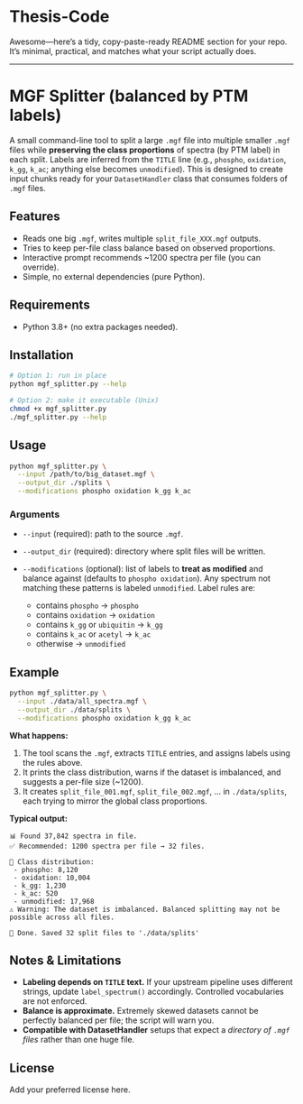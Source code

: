 # Thesis-Code
Awesome—here’s a tidy, copy-paste-ready README section for your repo. It’s minimal, practical, and matches what your script actually does.

---

# MGF Splitter (balanced by PTM labels)

A small command-line tool to split a large `.mgf` file into multiple smaller `.mgf` files while **preserving the class proportions** of spectra (by PTM label) in each split. Labels are inferred from the `TITLE` line (e.g., `phospho`, `oxidation`, `k_gg`, `k_ac`; anything else becomes `unmodified`). This is designed to create input chunks ready for your `DatasetHandler` class that consumes folders of `.mgf` files.&#x20;

## Features

* Reads one big `.mgf`, writes multiple `split_file_XXX.mgf` outputs.
* Tries to keep per-file class balance based on observed proportions.
* Interactive prompt recommends \~1200 spectra per file (you can override).&#x20;
* Simple, no external dependencies (pure Python).

## Requirements

* Python 3.8+ (no extra packages needed).

## Installation

```bash
# Option 1: run in place
python mgf_splitter.py --help

# Option 2: make it executable (Unix)
chmod +x mgf_splitter.py
./mgf_splitter.py --help
```

## Usage

```bash
python mgf_splitter.py \
  --input /path/to/big_dataset.mgf \
  --output_dir ./splits \
  --modifications phospho oxidation k_gg k_ac
```

### Arguments

* `--input` (required): path to the source `.mgf`.
* `--output_dir` (required): directory where split files will be written.
* `--modifications` (optional): list of labels to **treat as modified** and balance against (defaults to `phospho oxidation`). Any spectrum not matching these patterns is labeled `unmodified`. Label rules are:

  * contains `phospho` → `phospho`
  * contains `oxidation` → `oxidation`
  * contains `k_gg` or `ubiquitin` → `k_gg`
  * contains `k_ac` or `acetyl` → `k_ac`
  * otherwise → `unmodified`&#x20;

## Example

```bash
python mgf_splitter.py \
  --input ./data/all_spectra.mgf \
  --output_dir ./data/splits \
  --modifications phospho oxidation k_gg k_ac
```

**What happens:**

1. The tool scans the `.mgf`, extracts `TITLE` entries, and assigns labels using the rules above.
2. It prints the class distribution, warns if the dataset is imbalanced, and suggests a per-file size (\~1200).
3. It creates `split_file_001.mgf`, `split_file_002.mgf`, … in `./data/splits`, each trying to mirror the global class proportions.&#x20;

**Typical output:**

```
📊 Found 37,842 spectra in file.
✅ Recommended: 1200 spectra per file → 32 files.

🔎 Class distribution:
 - phospho: 8,120
 - oxidation: 10,004
 - k_gg: 1,230
 - k_ac: 520
 - unmodified: 17,968
⚠️ Warning: The dataset is imbalanced. Balanced splitting may not be possible across all files.

🎉 Done. Saved 32 split files to './data/splits'
```

## Notes & Limitations

* **Labeling depends on `TITLE` text.** If your upstream pipeline uses different strings, update `label_spectrum()` accordingly. Controlled vocabularies are not enforced.&#x20;
* **Balance is approximate.** Extremely skewed datasets cannot be perfectly balanced per file; the script will warn you.&#x20;
* **Compatible with DatasetHandler** setups that expect a *directory of `.mgf` files* rather than one huge file.

## License

Add your preferred license here.

